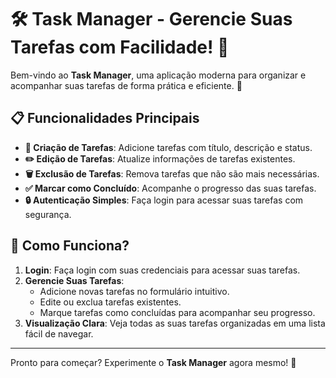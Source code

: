 # 🛠️ Task Manager - Gerencie Suas Tarefas com Facilidade! 🎯

Bem-vindo ao **Task Manager**, uma aplicação moderna para organizar e acompanhar suas tarefas de forma prática e eficiente. 🚀

## 📋 Funcionalidades Principais

- **📌 Criação de Tarefas**: Adicione tarefas com título, descrição e status.
- **✏️ Edição de Tarefas**: Atualize informações de tarefas existentes.
- **🗑️ Exclusão de Tarefas**: Remova tarefas que não são mais necessárias.
- **✅ Marcar como Concluído**: Acompanhe o progresso das suas tarefas.
- **🔒 Autenticação Simples**: Faça login para acessar suas tarefas com segurança.

## 🚀 Como Funciona?

1. **Login**: Faça login com suas credenciais para acessar suas tarefas.
2. **Gerencie Suas Tarefas**:
   - Adicione novas tarefas no formulário intuitivo.
   - Edite ou exclua tarefas existentes.
   - Marque tarefas como concluídas para acompanhar seu progresso.
3. **Visualização Clara**: Veja todas as suas tarefas organizadas em uma lista fácil de navegar.

---

Pronto para começar? Experimente o **Task Manager** agora mesmo! 💪
